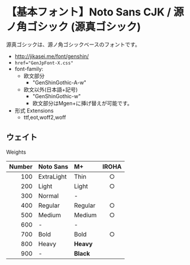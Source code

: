 # 【基本フォント】Noto Sans CJK / 源ノ角ゴシック (源真ゴシック)

源真ゴシックは、源ノ角ゴシックベースのフォントです。

- http://jikasei.me/font/genshin/
- `href="GenJpFont-X.css"`
- font-family:
  - 欧文部分
    - "GenShinGothic-A-w"
  - 欧文以外(日本語+記号)
    - "GenShinGothic-w"
    - 欧文部分はMgen+に挿げ替えが可能です。
- 形式 Extensions
  - ttf,eot,woff2,woff

## ウェイト

Weights

|Number|Noto Sans  |M+       |IROHA|
|-----:|:----------|:--------|:---:|
|100   |ExtraLight |Thin     |○   |
|200   |Light      |Light    |○   |
|300   |Normal     |-        |     |
|400   |Regular    |Regular  |○   |
|500   |Medium     |Medium   |○   |
|600   |-          |-        |     |
|700   |Bold       |Bold     |○   |
|800   |Heavy      |**Heavy**|     |
|900   |-          |**Black**|     |